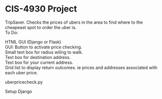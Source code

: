 # CIS-4930 Project
TripSaver. Checks the prices of ubers in the area to find where to the cheapeast spot to order the uber is.<br>
To Do: <br>

HTML GUI (Django or Flask)<br>
GUI: Button to activate price checking.<br>
Small text box for radius wiling to walk.<br>
Text box for destination address.<br>
Text box for your current address.<br>
Grid list to display return outcomes. ie prices and addresses associated with each uber price.<br>

uberpricecheck.py<br>

Setup Django<br>


     

